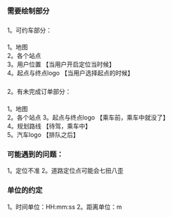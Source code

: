 ### 需要绘制部分
### 
1。可约车部分：
####    
1。地图    
2。各个站点  
3。用户位置  【当用户开启定位当时候】    
4。起点与终点logo 【当用户选择起点的时候】    

###
2。有未完成订单部分：
####
1。地图    
2。各个站点
3。起点与终点logo 【乘车前，乘车中就没了】    
4。规划路线  【待驾，乘车中】    
5。汽车logo 【排队之后】



###  可能遇到的问题：   
1。定位不准
2。道路定位点可能会七扭八歪


### 单位的约定
1。时间单位：HH:mm:ss 
2。距离单位：m
